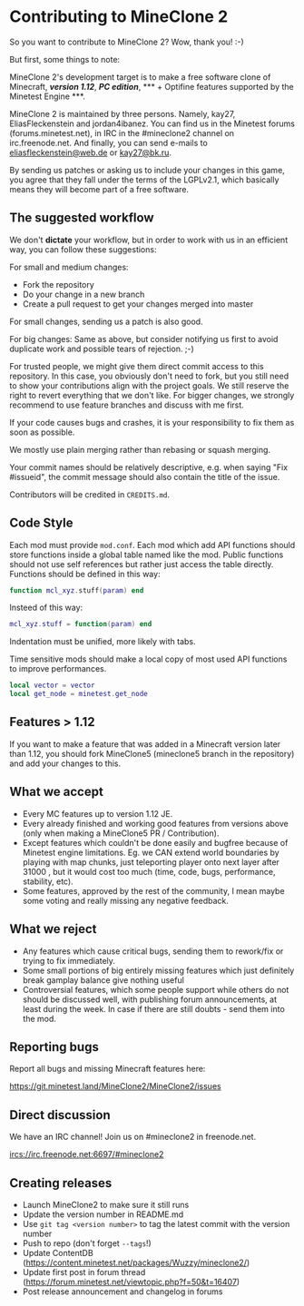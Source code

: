 # Contributing to MineClone 2
So you want to contribute to MineClone 2?
Wow, thank you! :-)

But first, some things to note:

MineClone 2's development target is to make a free software clone of Minecraft,
***version 1.12***, ***PC edition***, *** + Optifine features supported by the Minetest Engine ***.

MineClone 2 is maintained by three persons. Namely, kay27, EliasFleckenstein and jordan4ibanez. You can find us
in the Minetest forums (forums.minetest.net), in IRC in the #mineclone2
channel on irc.freenode.net. And finally, you can send e-mails to
<eliasfleckenstein@web.de> or <kay27@bk.ru>.

By sending us patches or asking us to include your changes in this game,
you agree that they fall under the terms of the LGPLv2.1, which basically
means they will become part of a free software.

## The suggested workflow
We don't **dictate** your workflow, but in order to work with us in an efficient
way, you can follow these suggestions:

For small and medium changes:

* Fork the repository
* Do your change in a new branch
* Create a pull request to get your changes merged into master

For small changes, sending us a patch is also good.

For big changes: Same as above, but consider notifying us first to avoid
duplicate work and possible tears of rejection. ;-)

For trusted people, we might give them direct commit access to this
repository. In this case, you obviously don't need to fork, but you still
need to show your contributions align with the project goals. We still
reserve the right to revert everything that we don't like.
For bigger changes, we strongly recommend to use feature branches and
discuss with me first.

If your code causes bugs and crashes, it is your responsibility to fix them as soon as possible.

We mostly use plain merging rather than rebasing or squash merging.

Your commit names should be relatively descriptive, e.g. when saying "Fix #issueid", the commit message should also contain the title of the issue.

Contributors will be credited in `CREDITS.md`.

## Code Style

Each mod must provide `mod.conf`.
Each mod which add API functions should store functions inside a global table named like the mod.
Public functions should not use self references but rather just access the table directly.
Functions should be defined in this way:
```lua
function mcl_xyz.stuff(param) end
```
Insteed of this way:
```lua
mcl_xyz.stuff = function(param) end
```
Indentation must be unified, more likely with tabs.

Time sensitive mods should make a local copy of most used API functions to improve performances.
```lua
local vector = vector
local get_node = minetest.get_node
```


## Features > 1.12

If you want to make a feature that was added in a Minecraft version later than 1.12, you should fork MineClone5 (mineclone5 branch in the repository) and add your changes to this.

## What we accept

* Every MC features up to version 1.12 JE.
* Every already finished and working good features from versions above (only when making a MineClone5 PR / Contribution).
* Except features which couldn't be done easily and bugfree because of Minetest engine limitations. Eg. we CAN extend world boundaries by playing with map chunks, just teleporting player onto next layer after 31000 , but it would cost too much (time, code, bugs, performance, stability, etc).
* Some features, approved by the rest of the community, I mean maybe some voting and really missing any negative feedback.

## What we reject

* Any features which cause critical bugs, sending them to rework/fix or trying to fix immediately.
* Some small portions of big entirely missing features which just definitely break gamplay balance give nothing useful
* Controversial features, which some people support while others do not should be discussed well, with publishing forum announcements, at least during the week. In case if there are still doubts - send them into the mod.

## Reporting bugs
Report all bugs and missing Minecraft features here:

<https://git.minetest.land/MineClone2/MineClone2/issues>

## Direct discussion
We have an IRC channel! Join us on #mineclone2 in freenode.net.

<ircs://irc.freenode.net:6697/#mineclone2>

## Creating releases
* Launch MineClone2 to make sure it still runs
* Update the version number in README.md
* Use `git tag <version number>` to tag the latest commit with the version number
* Push to repo (don't forget `--tags`!)
* Update ContentDB (https://content.minetest.net/packages/Wuzzy/mineclone2/)
* Update first post in forum thread (https://forum.minetest.net/viewtopic.php?f=50&t=16407)
* Post release announcement and changelog in forums
